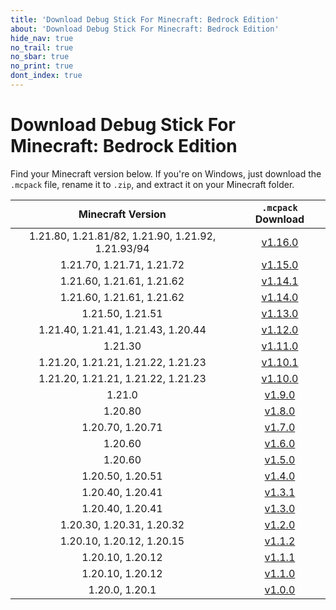 ```yaml
---
title: 'Download Debug Stick For Minecraft: Bedrock Edition'
about: 'Download Debug Stick For Minecraft: Bedrock Edition'
hide_nav: true
no_trail: true
no_sbar: true
no_print: true
dont_index: true
---
```


# Download Debug Stick For Minecraft: Bedrock Edition

Find your Minecraft version below. If you're on Windows, just download the
`.mcpack` file, rename it to `.zip`, and extract it on your Minecraft folder.

| Minecraft Version | `.mcpack` Download |
| :---------------: | :----------------: |
| 1.21.80, 1.21.81/82, 1.21.90, 1.21.92, 1.21.93/94 | [v1.16.0](https://www.curseforge.com/minecraft-bedrock/addons/debug-stick/download/6774591) |
| 1.21.70, 1.21.71, 1.21.72 | [v1.15.0](https://www.curseforge.com/minecraft-bedrock/addons/debug-stick/download/6774643) |
| 1.21.60, 1.21.61, 1.21.62 | [v1.14.1](https://www.curseforge.com/minecraft-bedrock/addons/debug-stick/download/6774608) |
| 1.21.60, 1.21.61, 1.21.62 | [v1.14.0](https://www.curseforge.com/minecraft-bedrock/addons/debug-stick/download/6774497) |
| 1.21.50, 1.21.51 | [v1.13.0](https://www.curseforge.com/minecraft-bedrock/addons/debug-stick/download/6774502) |
| 1.21.40, 1.21.41, 1.21.43, 1.20.44 | [v1.12.0](https://www.curseforge.com/minecraft-bedrock/addons/debug-stick/download/6774509) |
| 1.21.30 | [v1.11.0](https://www.curseforge.com/minecraft-bedrock/addons/debug-stick/download/6774512) |
| 1.21.20, 1.21.21, 1.21.22, 1.21.23 | [v1.10.1](https://www.curseforge.com/minecraft-bedrock/addons/debug-stick/download/6774516) |
| 1.21.20, 1.21.21, 1.21.22, 1.21.23 | [v1.10.0](https://www.curseforge.com/minecraft-bedrock/addons/debug-stick/download/6774517) |
| 1.21.0 | [v1.9.0](https://www.curseforge.com/minecraft-bedrock/addons/debug-stick/download/6774871) |
| 1.20.80 | [v1.8.0](https://www.curseforge.com/minecraft-bedrock/addons/debug-stick/download/6774872) |
| 1.20.70, 1.20.71 | [v1.7.0](https://www.curseforge.com/minecraft-bedrock/addons/debug-stick/download/6774875) |
| 1.20.60 | [v1.6.0](https://www.curseforge.com/minecraft-bedrock/addons/debug-stick/download/6774880) |
| 1.20.60 | [v1.5.0](https://www.curseforge.com/minecraft-bedrock/addons/debug-stick/download/6774884) |
| 1.20.50, 1.20.51 | [v1.4.0](https://www.curseforge.com/minecraft-bedrock/addons/debug-stick/download/6774886) |
| 1.20.40, 1.20.41 | [v1.3.1](https://www.curseforge.com/minecraft-bedrock/addons/debug-stick/download/6774890) |
| 1.20.40, 1.20.41 | [v1.3.0](https://www.curseforge.com/minecraft-bedrock/addons/debug-stick/download/6774901) |
| 1.20.30, 1.20.31, 1.20.32 | [v1.2.0](https://www.curseforge.com/minecraft-bedrock/addons/debug-stick/download/6774908) |
| 1.20.10, 1.20.12, 1.20.15 | [v1.1.2](https://www.curseforge.com/minecraft-bedrock/addons/debug-stick/download/6774909) |
| 1.20.10, 1.20.12 | [v1.1.1](https://www.curseforge.com/minecraft-bedrock/addons/debug-stick/download/6774913) |
| 1.20.10, 1.20.12 | [v1.1.0](https://www.curseforge.com/minecraft-bedrock/addons/debug-stick/download/6774914) |
| 1.20.0, 1.20.1 | [v1.0.0](https://www.curseforge.com/minecraft-bedrock/addons/debug-stick/download/6774920) |
